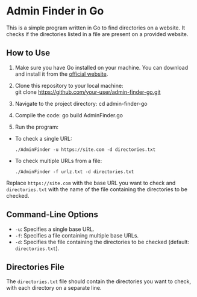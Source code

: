 # Admin Finder in Go

This is a simple program written in Go to find directories on a website. It checks if the directories listed in a file are present on a provided website.

## How to Use

1. Make sure you have Go installed on your machine. You can download and install it from the [official website](https://golang.org/).

2. Clone this repository to your local machine: \
git clone https://github.com/your-user/admin-finder-go.git


3. Navigate to the project directory:
cd admin-finder-go

4. Compile the code:
go build AdminFinder.go


5. Run the program:
- To check a single URL:
  ```
  ./AdminFinder -u https://site.com -d directories.txt
  ```
- To check multiple URLs from a file:
  ```
  ./AdminFinder -f urlz.txt -d directories.txt
  ```

Replace `https://site.com` with the base URL you want to check and `directories.txt` with the name of the file containing the directories to be checked.

## Command-Line Options

- `-u`: Specifies a single base URL.
- `-f`: Specifies a file containing multiple base URLs.
- `-d`: Specifies the file containing the directories to be checked (default: `directories.txt`).

## Directories File

The `directories.txt` file should contain the directories you want to check, with each directory on a separate line.
